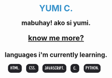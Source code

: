
  <div align="center">
    <h1 style="color: #3792CB;" >YUMI C.</h1>
    <h2 style='margin: 0;'>mabuhay! ako si yumi.</h2>
    <h3> <a class="webLink" style='font-size: 24px; font-weight: bold;' href="https://bento.me/yumiclmpn" target="_blank">know me more?</a> </h3>
    <h2>languages i'm currently learning.</h2>
  </div>

  <div align = "center" width: 60%;>
    <img src='html.png' style='height: 30px;   margin-right: 10px; margin-bottom: 10px;'>
    <img src='css.png' style='height: 30px;   margin-right: 10px; margin-bottom: 10px;'>
    <img src='javascript.png' style='height: 30px;   margin-right: 10px; margin-bottom: 10px;'>
    <img src='c.png' style='height: 30px;   margin-right: 10px; margin-bottom: 10px;'>
    <img src='python.png' style='height: 30px;   margin-right: 10px; margin-bottom: 10px;'>
  </div>
